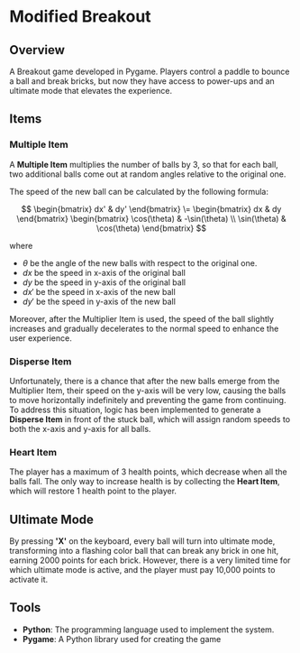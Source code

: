 # Modified Breakout

## Overview

A Breakout game developed in Pygame. Players control a paddle to bounce a ball and break bricks, but now they have access to power-ups and an ultimate mode that elevates the experience.

## Items

### Multiple Item

A **Multiple Item** multiplies the number of balls by 3, so that for each ball, two additional balls come out at random angles relative to the original one.

The speed of the new ball can be calculated by the following formula:

$$
\begin{bmatrix}
dx' & dy'
\end{bmatrix}
\=
\begin{bmatrix}
dx & dy
\end{bmatrix}
\begin{bmatrix}
\cos(\theta) & -\sin(\theta) \\
\sin(\theta) & \cos(\theta)
\end{bmatrix}
$$

where

- $\theta$ be the angle of the new balls with respect to the original one.
- $dx$ be the speed in x-axis of the original ball
- $dy$ be the speed in y-axis of the original ball
- $dx'$ be the speed in x-axis of the new ball
- $dy'$ be the speed in y-axis of the new ball

Moreover, after the Multiplier Item is used, the speed of the ball slightly increases and gradually decelerates to the normal speed to enhance the user experience.

### Disperse Item

Unfortunately, there is a chance that after the new balls emerge from the Multiplier Item, their speed on the y-axis will be very low, causing the balls to move horizontally indefinitely and preventing the game from continuing. To address this situation, logic has been implemented to generate a **Disperse Item** in front of the stuck ball, which will assign random speeds to both the x-axis and y-axis for all balls.

### Heart Item

The player has a maximum of 3 health points, which decrease when all the balls fall. The only way to increase health is by collecting the **Heart Item**, which will restore 1 health point to the player.

## Ultimate Mode

By pressing **'X'** on the keyboard, every ball will turn into ultimate mode, transforming into a flashing color ball that can break any brick in one hit, earning 2000 points for each brick. However, there is a very limited time for which ultimate mode is active, and the player must pay 10,000 points to activate it.

## Tools

- **Python**: The programming language used to implement the system.
- **Pygame**: A Python library used for creating the game
